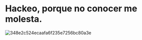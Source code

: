 # Hackeo, porque no conocer me molesta.
![348e2c524ecaafa6f235e7256bc80a3e](https://github.com/user-attachments/assets/677f33b6-6b19-4783-a822-5ffcf9db400d)
